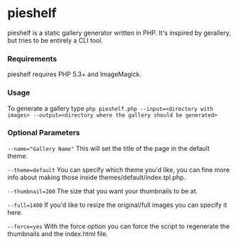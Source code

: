 pieshelf
=========

pieshelf is a static gallery generator written in PHP. It's inspired by gerallery, but tries to be entirely a CLI tool.

### Requirements

pieshelf requires PHP 5.3+ and ImageMagick.

### Usage

To generate a gallery type `php pieshelf.php --input=<directory with images> --output=<directory where the gallery should be generated>`

### Optional Parameters

`--name="Gallery Name"`
This will set the title of the page in the default theme.

`--theme=default`
You can specify which theme you'd like, you can fine more info about making those inside themes/default/index.tpl.php.

`--thumbnail=200`
The size that you want your thumbnails to be at.

`--full=1400`
If you'd like to resize the original/full images you can specify it here.

`--force=yes`
With the force option you can force the script to regenerate the thumbnails and the index.html file.
